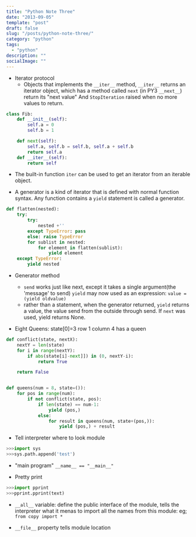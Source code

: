 ```yaml
---
title: "Python Note Three"
date: "2013-09-05"
template: "post"
draft: false
slug: "/posts/python-note-three/"
category: "python"
tags:
  - "python"
description: ""
socialImage: ""
---
```


* Iterator protocol
    + Objects that implements the `__iter__` method, `__iter__` returns an iterator
    object, which has a method called `next` (in PY3 `__next__`) return its "next value"
    And `StopIteration` raised when no more values to return.

```python
class Fib:
    def __init__(self):
        self.a = 0
        self.b = 1

    def next(self):
        self.a, self.b = self.b, self.a + self.b
        return self.a
    def __iter__(self):
        return self
```

* The built-in function `iter` can be used to get an iterator from an iterable object.

* A generator is a kind of iterator that is defined with normal function syntax. Any function contains a `yield`
statement is called a generator.

```python
def flatten(nested):
    try:
        try:
            nested +''
        except TypeError: pass
        else: raise TypeError
        for sublist in nested:
            for element in flatten(sublist):
                yield element
    except TypeError:
        yield nested
```

* Generator method
    - `send` works just like next, except it takes a single argument(the 'message' to send)
            `yield` may now used as an expression: `value = (yield oldvalue)`
    - rather than a statement, when the generator returned, `yield` returns a value, the value send from the 
    outside through send. If `next` was used, yield returns None.

* Eight Queens: state[0]=3 row 1 column 4 has a queen

```python
def conflict(state, nextX):
    nextY = len(state)
    for i in range(nextY):
        if abs(state[i]-next]]) in (0, nextY-i):
            return True

    return False


def queens(num = 8, state=()):
    for pos in range(num):
        if not conflict(state, pos):
            if len(state) == num-1:
                yield (pos,)
            else:
                for result in queens(num, state+(pos,)):
                    yield (pos,) + result
```

* Tell interpreter where to look module
```python
>>>import sys
>>>sys.path.append('test')
```


* "main program"  `__name__ == "__main__"`

* Pretty print
```python
>>>import pprint
>>>pprint.pprint(text)
```

* `__all__` variable: define the public interface of the module, tells the interpreter what it menas
to import all the names from this module: eg; `from copy import * `


* `__file__` property tells module location
